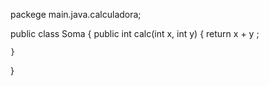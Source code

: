 packege main.java.calculadora;

public class Soma {
	public int calc(int x, int y) {
		return x + y ;
	

	}
}